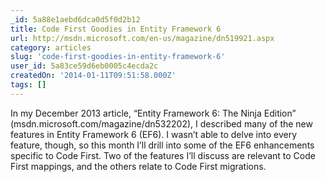 ```yaml
---
_id: 5a88e1aebd6dca0d5f0d2b12
title: Code First Goodies in Entity Framework 6
url: http://msdn.microsoft.com/en-us/magazine/dn519921.aspx
category: articles
slug: 'code-first-goodies-in-entity-framework-6'
user_id: 5a83ce59d6eb0005c4ecda2c
createdOn: '2014-01-11T09:51:58.000Z'
tags: []
---
```


In my December 2013 article, “Entity Framework 6: The Ninja Edition” (msdn.microsoft.com/magazine/dn532202), I described many of the new features in Entity Framework 6 (EF6). I wasn’t able to delve into every feature, though, so this month I’ll drill into some of the EF6 enhancements specific to Code First. Two of the features I’ll discuss are relevant to Code First mappings, and the others relate to Code First migrations.

